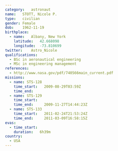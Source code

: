 ```yaml
---
category:	astronaut
name:	STOTT, Nicole P.
type:	civilian
gender:	Female
dob:	1962-11-19
birthplace:
  - name:	Albany, New York
    latitude:	42.668098
    longitude:	-73.810699
twitter:	Astro_Nicole
qualifications:
  - BSc in aeronautical engineering
  - MSc in engineering management
references:
  - http://www.nasa.gov/pdf/740566main_current.pdf
missions:
  - name: STS-128
    time_start:   2009-08-29T03:59Z
    time_end:     
  - name: STS-129
    time_start:   
    time_end:     2009-11-27T14:44:23Z
  - name: STS-133
    time_start:   2011-02-24T21:53:24Z
    time_end:     2011-03-09T16:58:15Z
evas:
  - time_start: 
    duration:   6h39m
country:
  - USA
---
```

